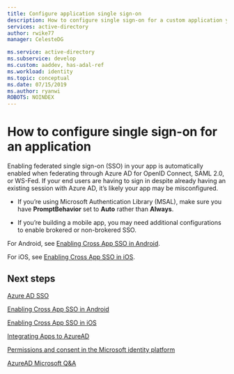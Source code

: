 ```yaml
---
title: Configure application single sign-on
description: How to configure single sign-on for a custom application you are developing and registering with Azure AD.
services: active-directory
author: rwike77
manager: CelesteDG

ms.service: active-directory
ms.subservice: develop
ms.custom: aaddev, has-adal-ref
ms.workload: identity
ms.topic: conceptual
ms.date: 07/15/2019
ms.author: ryanwi
ROBOTS: NOINDEX
---
```


# How to configure single sign-on for an application

Enabling federated single sign-on (SSO) in your app is automatically enabled when federating through Azure AD for OpenID Connect, SAML 2.0, or WS-Fed. If your end users are having to sign in despite already having an existing session with Azure AD, it’s likely your app may be misconfigured.

* If you’re using Microsoft Authentication Library (MSAL), make sure you have **PromptBehavior** set to **Auto** rather than **Always**.

* If you’re building a mobile app, you may need additional configurations to enable brokered or non-brokered SSO.

For Android, see [Enabling Cross App SSO in Android](msal-android-single-sign-on.md).

For iOS, see [Enabling Cross App SSO in iOS](single-sign-on-macos-ios.md).

## Next steps

[Azure AD SSO](../manage-apps/what-is-single-sign-on.md)<br>

[Enabling Cross App SSO in Android](msal-android-single-sign-on.md)<br>

[Enabling Cross App SSO in iOS](single-sign-on-macos-ios.md)<br>

[Integrating Apps to AzureAD](./quickstart-register-app.md)<br>

[Permissions and consent in the Microsoft identity platform](./v2-permissions-and-consent.md)<br>

[AzureAD Microsoft Q&A](/answers/topics/azure-active-directory.html)
